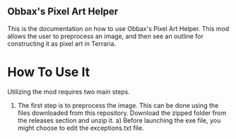 ## Obbax's Pixel Art Helper
This is the documentation on how to use Obbax's Pixel Art Helper. This mod allows the user to preprocess an image, and then see an outline for constructing it as pixel art in Terraria.
# How To Use It
Utilizing the mod requires two main steps.
1) The first step is to preprocess the image. This can be done using the files downloaded from this repository. Download the zipped folder from the releases section and unzip it.
a) Before launching the exe file, you might choose to edit the exceptions.txt file.
